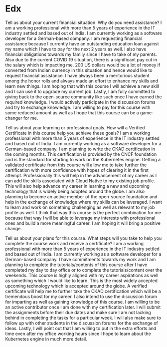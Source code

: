 # Edx

Tell us about your current financial situation. Why do you need assistance? 
I am a working professional with more than 5 years of experience in the IT industry settled and based out of India. I am currently working as a software developer for a German-based company. I am requesting financial assistance because I currently have an outstanding education loan against my name which I have to pay for the next 2 years as well. I also have financial obligations towards my family since I have to take of my parents. Also due to the current COVID 19 situation, there is a significant pay cut in the salary which is impacting me. 200 US dollars would be a lot of money if converted from Indian currency in this situation and hence would like to request financial assistance. I have always been a meritorious student among the honor rolls and always made an effort to enhance my skills and learn new things. I am hoping that with this course I will achieve a new skill and I can use it to upgrade my current job. Lastly, I am fully committed to giving back to the open-source community like such once I have earned the required knowledge.  I would actively participate in the discussion forums and try to exchange knowledge. I am willing to pay for this course with some reduced amount as well as I hope that this course can be a game-changer for me.


Tell us about your learning or professional goals. How will a Verified Certificate in this course help you achieve these goals? 
I am a working professional with more than 5 years of experience in the IT industry settled and based out of India. I am currently working as a software developer for a German-based company. I am planning to write the CKAD certification in the coming months. This certification is provided by the CNCF foundation and is the standard for starting to work on the Kubernetes engine. Getting a validated certificate from this course will allow me to take further the certification with more confidence with hopes of clearing it in the first attempt. Professionally this will help in the advancement of my career as I can add the skills associated with Cloud Native to my existing job profile. This will also help advance my career in learning a new and upcoming technology that is widely being adopted around the globe. I am also planning to become an active member of the open-source foundation and help in the exchange of knowledge where my skills can be leveraged. I want to learn and work on something challenging as well as relevant to my job profile as well. I think that way this course is the perfect combination for me because that way I will be able to leverage my interests with professional ones and build a more meaningful career. I am hoping it will bring a positive change.

Tell us about your plans for this course. What steps will you take to help you complete the course work and receive a certificate? 
I am a working professional with more than 5 years of experience in the IT industry settled and based out of India. I am currently working as a software developer for a German-based company. I have commitments towards my work and I am planning to complete the tutorials/contents of this course after I have completed my day to day office or to complete the tutorials/content over the weekends. This course is highly aligned with my career aspirations as well as something which I would like to learn. This is the most widely accepted upcoming technology which is accepted around the globe. A verified certificate will help me to further take the CKAD certification which will be a tremendous boost for my career. I also intend to use the discussion forum for imparting as well as gaining knowledge of this course. I am willing to be an active contributor once I am done with my certification later. I will submit the assignments before their due dates and make sure I am not lacking behind in completing the tasks for a particular week. I will also make sure to follow up with other students in the discussion forums for the exchange of ideas. Lastly, I will point out that I am willing to put in the extra efforts and time even after my office working hours since I hope to learn about the Kubernetes engine in much more detail.
